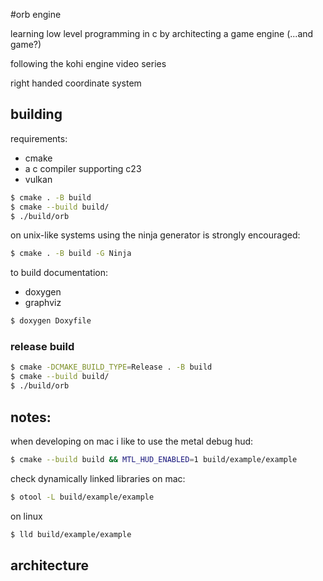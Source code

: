 #orb engine

learning low level programming in c by architecting a game engine (...and game?)

following the kohi engine video series

right handed coordinate system

## building

requirements:
- cmake
- a c compiler supporting c23
- vulkan

```sh
$ cmake . -B build
$ cmake --build build/
$ ./build/orb
```

on unix-like systems using the ninja generator is strongly encouraged:

```sh
$ cmake . -B build -G Ninja
```

to build documentation:
- doxygen
- graphviz

```sh
$ doxygen Doxyfile
```

### release build

```sh
$ cmake -DCMAKE_BUILD_TYPE=Release . -B build
$ cmake --build build/
$ ./build/orb
```

## notes:

when developing on mac i like to use the metal debug hud:

```sh
$ cmake --build build && MTL_HUD_ENABLED=1 build/example/example
```

check dynamically linked libraries on mac:

```sh
$ otool -L build/example/example
```

on linux


```sh
$ lld build/example/example
```

## architecture
